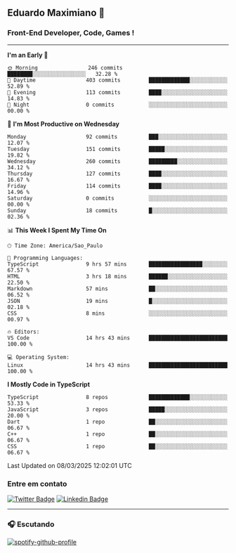 ## Eduardo Maximiano 👋

### Front-End Developer, Code, Games !

---

<!--START_SECTION:waka-->
**I'm an Early 🐤** 

```text
🌞 Morning                246 commits         ████████░░░░░░░░░░░░░░░░░   32.28 % 
🌆 Daytime                403 commits         █████████████░░░░░░░░░░░░   52.89 % 
🌃 Evening                113 commits         ████░░░░░░░░░░░░░░░░░░░░░   14.83 % 
🌙 Night                  0 commits           ░░░░░░░░░░░░░░░░░░░░░░░░░   00.00 % 
```
📅 **I'm Most Productive on Wednesday** 

```text
Monday                   92 commits          ███░░░░░░░░░░░░░░░░░░░░░░   12.07 % 
Tuesday                  151 commits         █████░░░░░░░░░░░░░░░░░░░░   19.82 % 
Wednesday                260 commits         █████████░░░░░░░░░░░░░░░░   34.12 % 
Thursday                 127 commits         ████░░░░░░░░░░░░░░░░░░░░░   16.67 % 
Friday                   114 commits         ████░░░░░░░░░░░░░░░░░░░░░   14.96 % 
Saturday                 0 commits           ░░░░░░░░░░░░░░░░░░░░░░░░░   00.00 % 
Sunday                   18 commits          █░░░░░░░░░░░░░░░░░░░░░░░░   02.36 % 
```


📊 **This Week I Spent My Time On** 

```text
🕑︎ Time Zone: America/Sao_Paulo

💬 Programming Languages: 
TypeScript               9 hrs 57 mins       █████████████████░░░░░░░░   67.57 % 
HTML                     3 hrs 18 mins       ██████░░░░░░░░░░░░░░░░░░░   22.50 % 
Markdown                 57 mins             ██░░░░░░░░░░░░░░░░░░░░░░░   06.52 % 
JSON                     19 mins             █░░░░░░░░░░░░░░░░░░░░░░░░   02.18 % 
CSS                      8 mins              ░░░░░░░░░░░░░░░░░░░░░░░░░   00.97 % 

🔥 Editors: 
VS Code                  14 hrs 43 mins      █████████████████████████   100.00 % 

💻 Operating System: 
Linux                    14 hrs 43 mins      █████████████████████████   100.00 % 
```

**I Mostly Code in TypeScript** 

```text
TypeScript               8 repos             █████████████░░░░░░░░░░░░   53.33 % 
JavaScript               3 repos             █████░░░░░░░░░░░░░░░░░░░░   20.00 % 
Dart                     1 repo              ██░░░░░░░░░░░░░░░░░░░░░░░   06.67 % 
C++                      1 repo              ██░░░░░░░░░░░░░░░░░░░░░░░   06.67 % 
CSS                      1 repo              ██░░░░░░░░░░░░░░░░░░░░░░░   06.67 % 
```




 Last Updated on 08/03/2025 12:02:01 UTC
<!--END_SECTION:waka-->

### Entre em contato

[![Twitter Badge](https://img.shields.io/badge/-@edmaxi-1ca0f1?style=flat-square&labelColor=1ca0f1&logo=twitter&logoColor=white&link=https://twitter.com/edmaxi)](https://twitter.com/edmaxi)
[![Linkedin Badge](https://img.shields.io/badge/-Eduardo_Maximiano-0077B5?style=flat-square&logo=Linkedin&logoColor=white&link=https://www.linkedin.com/in/maximiano-eduardo)](https://www.linkedin.com/in/maximiano-eduardo)

---

### 🎧 Escutando
[![spotify-github-profile](https://spotify-github-profile.kittinanx.com/api/view?uid=comgigo&cover_image=true&theme=novatorem&show_offline=false&background_color=121212&interchange=false&bar_color=53b14f&bar_color_cover=true)](https://spotify-github-profile.kittinanx.com/api/view?uid=comgigo&redirect=true)
